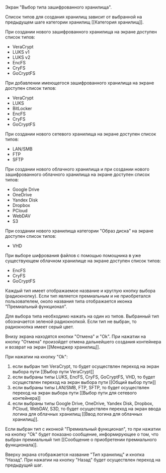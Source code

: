 Экран "Выбор типа зашифрованного хранилища".

Список типов для создания хранилищ зависит от выбранной на предыдущем шаге категории хранилищ [[Категория хранилищ]].  

При создании нового зашифрованного хранилища на экране доступен список типов:
* VeraCrypt
* LUKS v1
* LUKS v2
* EncFS
* CryFS
* GoCryptFS

При добавлении имеющегося зашифрованного хранилища на экране доступен список типов:
* VeraCrypt
* LUKS
* BitLocker
* EncFS
* CryFS
* GoCryptFS

При создании нового сетевого хранилища на экране доступен список типов:
* LAN/SMB
* FTP
* SFTP

При создании нового облачного хранилища и при создании нового зашифрованного облачного хранилища на экране доступен список типов:
* Google Drive
* OneDrive
* Yandex Disk
* Dropbox
* PCloud
* WebDAV
* S3

При создании нового хранилища категории "Образ диска" на экране доступен список типов:
* VHD

При выборе шифрования файлов с помощью помощника в уже существующем облачном хранилище на экране доступен список типов:
* EncFS
* CryFS
* GoCryptFS

Каждый тип имеет отображаемое название и круглую кнопку выбора (радиокнопку). Если тип является премиальным и не приобретался пользователем, около названия типа отображается иконка "Премиальный функционал".

Для выбора типа необходимо нажать на один из типов. Выбранный тип обозначается зеленой радиокнопкой. Если тип не выбран, то радиокнопка имеет серый цвет.

Внизу экрана находятся кнопки "Отмена" и "Ok".
При нажатии на кнопку "Отмена" произойдет отмена дальнейшего создания контейнера и возврат на экран [[Менеджер хранилищ]].

При нажатии на кнопку "Ok":
1) если выбран тип VeraCrypt, то будет осуществлен переход на экран выбора пути [[Выбор пути VeraCrypt]]
2) если выбраны типы LUKS, EncFS, CryFS, GoCryptFS, VHD, то будет осуществлен переход на экран выбора пути [[Общий выбор пути]]
3) если выбраны типы LAN/SMB, FTP, SFTP, то будет осуществлен переход на экран выбора пути [[Выбор пути для сетевого контейнера]]
4) если выбраны типы Google Drive, OneDrive, Yandex Disk, Dropbox, PCloud, WebDAV, S3D, то будет осуществлен переход на экран ввода логина для облачных хранилищ [[Ввод логина для облачных хранилищ]].

Если выбран тип с иконкой "Премиальный функционал", то при нажатии на кнопку "Ok" будет показано сообщение, информирующее о том, что выбран премиальный тип [[Сообщение о приобретении премиального функционала]].

Вверху экрана отображается название "Тип хранилищ" и кнопка "Назад". При нажатии на кнопку "Назад" будет осуществлен переход на предыдущий шаг.